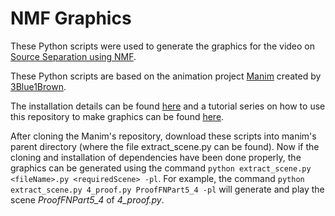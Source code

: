# NMF Graphics

These Python scripts were used to generate the graphics for the video on [Source Separation using NMF](https://youtu.be/vc-WlAqv17c).

These Python scripts are based on the animation project [Manim](https://github.com/3b1b/manim) created by [3Blue1Brown](http://www.3blue1brown.com/about/).

The installation details can be found [here](https://talkingphysics.wordpress.com/2018/06/11/installing-manim-and-python-manim-series-part-1/) and a tutorial series on how to use this repository to make graphics can be found [here]( https://talkingphysics.wordpress.com/2018/06/11/learning-how-to-animate-videos-using-manim-series-a-journey/).

After cloning the Manim's repository, download these scripts into manim's parent directory (where the file extract_scene.py can be found). Now if the cloning and installation of dependencies have been done properly, the graphics can be generated using the command `python extract_scene.py <fileName>.py <requiredScene> -pl`. For example, the command `python extract_scene.py 4_proof.py ProofFNPart5_4 -pl` will generate and play the scene _ProofFNPart5_4_ of _4_proof.py_.
